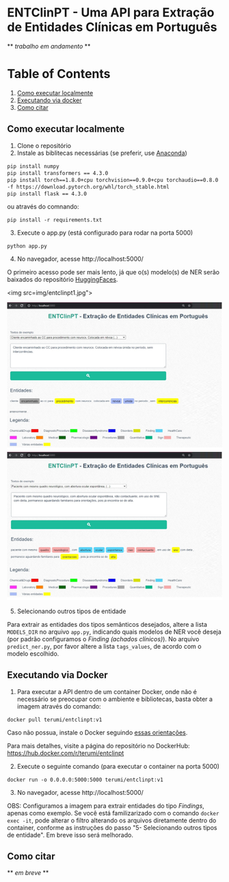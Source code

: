 # ENTClinPT - Uma API para Extração de Entidades Clínicas em Português

** *trabalho em andamento* **

# Table of Contents
1. [Como executar localmente](#como-executar-localmente)
2. [Executando via docker](#executando-via-docker)
3. [Como citar](#como-citar)

## Como executar localmente
1. Clone o repositório
2. Instale as biblitecas necessárias (se preferir, use [Anaconda](http://www.anaconda.com))
```
pip install numpy
pip install transformers == 4.3.0
pip install torch==1.8.0+cpu torchvision==0.9.0+cpu torchaudio==0.8.0 -f https://download.pytorch.org/whl/torch_stable.html
pip install flask == 4.3.0
```
ou através do comnando:
```
pip install -r requirements.txt
```
3. Execute o app.py (está configurado para rodar na porta 5000)
```
python app.py
```
4. No navegador, acesse http://localhost:5000/

O primeiro acesso pode ser mais lento, já que o(s) modelo(s) de NER serão baixados do repositório [HuggingFaces](https://huggingface.co/pucpr/clininalnerpt-finding).

<img src=img/entclinpt1.jpg">

<img src="img/entclinpt2.jpg">

<img src="img/entclinpt3.jpg">

5. Selecionando outros tipos de entidade

Para extrair as entidades dos tipos semânticos desejados, altere a lista ```MODELS_DIR``` no arquivo ```app.py```, indicando quais modelos de NER você deseja (por padrão configuramos o *Finding (achados clínicos)*). No arquivo ```predict_ner.py```, por favor altere a lista ```tags_values```, de acordo com o modelo escolhido.

## Executando via Docker

1. Para executar a API dentro de um container Docker, onde não é necessário se preocupar com o ambiente e bibliotecas, basta obter a imagem através do comando:

```
docker pull terumi/entclinpt:v1
```
Caso não possua, instale o Docker seguindo [essas orientações](https://docs.docker.com/get-started/).

Para mais detalhes, visite a página do repositório no DockerHub: https://hub.docker.com/r/terumi/entclinpt

2. Execute o seguinte comando (para executar o container na porta 5000)
```
docker run -o 0.0.0.0:5000:5000 terumi/entclinpt:v1
```
3. No navegador, acesse http://localhost:5000/

OBS: Configuramos a imagem para extrair entidades do tipo *Findings*, apenas como exemplo. Se você está familizarizado com o comando ```docker exec -it```, pode alterar o filtro alterando os arquivos diretamente dentro do container, conforme as instruções do passo "5- Selecionando outros tipos de entidade". Em breve isso será melhorado.

## Como citar

** *em breve* **

